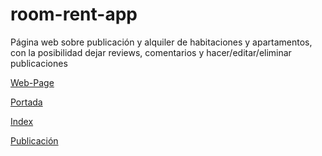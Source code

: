 # room-rent-app

Página web sobre publicación y alquiler de habitaciones y apartamentos, con la posibilidad dejar reviews, comentarios y hacer/editar/eliminar publicaciones

[Web-Page](https://get-a-room-01.herokuapp.com/)


[Portada](https://ibb.co/b23JwsV)

[Index](https://ibb.co/N6xTGqZ)

[Publicación](https://ibb.co/1bT7Gdk)

